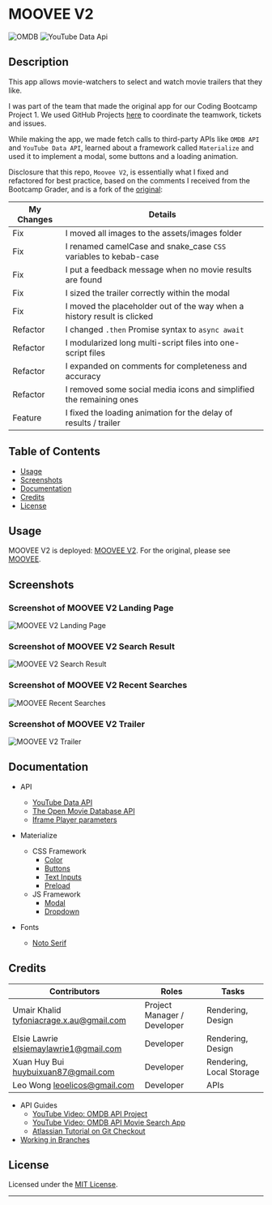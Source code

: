 # MOOVEE V2

![OMDB](https://img.shields.io/badge/'17-0?label=OMDB%20API&style=for-the-badge&labelColor=white&color=black) ![YouTube Data Api](https://img.shields.io/badge/v3-0?label=YouTube%20Data%20API&style=for-the-badge&labelColor=white&color=black)

## Description

This app allows movie-watchers to select and watch movie trailers that they like.

I was part of the team that made the original app for our Coding Bootcamp Project 1. We used GitHub Projects [here](https://github.com/umairkhalid/movie-planner/projects/1) to coordinate the teamwork, tickets and issues.

While making the app, we made fetch calls to third-party APIs like `OMDB API` and `YouTube Data API`, learned about a framework called `Materialize` and used it to implement a modal, some buttons and a loading animation.

Disclosure that this repo, `Moovee V2`, is essentially what I fixed and refactored for best practice, based on the comments I received from the Bootcamp Grader, and is a fork of the [original](https://github.com/umairkhalid/movie-planner):

| My Changes | Details                                                                 |
| ---------- | ----------------------------------------------------------------------- |
| Fix        | I moved all images to the assets/images folder                          |
| Fix        | I renamed camelCase and snake_case `CSS` variables to kebab-case        |
| Fix        | I put a feedback message when no movie results are found                |
| Fix        | I sized the trailer correctly within the modal                          |
| Fix        | I moved the placeholder out of the way when a history result is clicked |
| Refactor   | I changed `.then` Promise syntax to `async await`                       |
| Refactor   | I modularized long multi-script files into one-script files             |
| Refactor   | I expanded on comments for completeness and accuracy                    |
| Refactor   | I removed some social media icons and simplified the remaining ones     |
| Feature    | I fixed the loading animation for the delay of results / trailer        |

## Table of Contents

-  [Usage](#usage)
-  [Screenshots](#screenshots)
-  [Documentation](#documentation)
-  [Credits](#credits)
-  [License](#license)

## Usage

MOOVEE V2 is deployed: [MOOVEE V2](https://leoelicos.github.io/bcs-07-moovee/). For the original, please see [MOOVEE](https://umairkhalid.github.io/movie-planner/).

## Screenshots

### Screenshot of MOOVEE V2 Landing Page
![MOOVEE V2 Landing Page](https://user-images.githubusercontent.com/99461390/169693289-90b3df7f-1817-4524-bc19-68e761230986.jpg)

### Screenshot of MOOVEE V2 Search Result
![MOOVEE V2 Search Result](https://user-images.githubusercontent.com/99461390/169693393-d21ea44d-d5d3-42f2-a08b-74840135e199.jpg)

### Screenshot of MOOVEE V2 Recent Searches
![MOOVEE Recent Searches](https://user-images.githubusercontent.com/99461390/169693965-bcfc6e6b-c12b-42bd-8450-46cbc0ffec04.jpg)

### Screenshot of MOOVEE V2 Trailer
![MOOVEE V2 Trailer](https://user-images.githubusercontent.com/99461390/169693361-63557cab-69e3-4b0d-a266-af6726905178.jpg)

## Documentation

-  API

   -  [YouTube Data API](https://developers.google.com/youtube/v3/docs/search/list)
   -  [The Open Movie Database API](https://www.omdbapi.com/)
   -  [Iframe Player parameters](https://developers.google.com/youtube/player_parameters)

-  Materialize

   -  CSS Framework
      -  [Color](https://materializecss.com/color.html)
      -  [Buttons](https://materializecss.com/buttons.html)
      -  [Text Inputs](https://materializecss.com/text-inputs.html)
      -  [Preload](https://materializecss.com/preloader.html)
   -  JS Framework
      -  [Modal](https://materializecss.com/modals.html)
      -  [Dropdown](https://materializecss.com/dropdown.html)

-  Fonts
   -  [Noto Serif](https://fonts.google.com/noto/specimen/Noto+Serif)

## Credits

| Contributors                             | Roles                       | Tasks                    |
| ---------------------------------------- | --------------------------- | ------------------------ |
| Umair Khalid tyfoniacrage.x.au@gmail.com | Project Manager / Developer | Rendering, Design        |
| Elsie Lawrie elsiemaylawrie1@gmail.com   | Developer                   | Rendering, Design        |
| Xuan Huy Bui huybuixuan87@gmail.com      | Developer                   | Rendering, Local Storage |
| Leo Wong leoelicos@gmail.com             | Developer                   | APIs                     |

-  API Guides
   -  [YouTube Video: OMDB API Project](https://www.youtube.com/watch?v=0PNYQFaht8c)
   -  [YouTube Video: OMDB API Movie Search App](https://www.youtube.com/watch?v=1VjdxCTBfUI)
   -  [Atlassian Tutorial on Git Checkout](https://www.atlassian.com/git/tutorials/using-branches/git-checkout)
-  [Working in Branches](https://thenewstack.io/dont-mess-with-the-master-working-with-branches-in-git-and-github/)

## License

Licensed under the [MIT License](./LICENSE).

---

